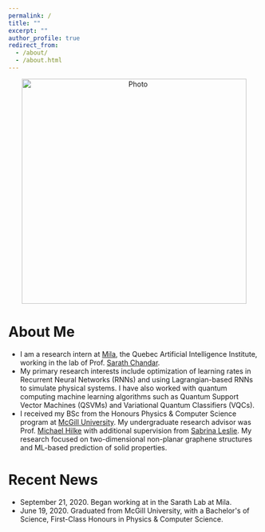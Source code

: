 ```yaml
---
permalink: /
title: ""
excerpt: ""
author_profile: true
redirect_from: 
  - /about/
  - /about.html
---
```


<p align="center">
  <img src="https://aymeric-mcrae.github.io/images/phys.png?raw=true" alt="Photo" style="width: 450px;"/> 
</p>

# About Me
* I am a research intern at [Mila](https://mila.quebec/en/), the Quebec Artificial Intelligence Institute, working in the lab of Prof. [Sarath Chandar](http://sarathchandar.in/).
* My primary research interests include optimization of learning rates in Recurrent Neural Networks (RNNs) and using Lagrangian-based RNNs to simulate physical systems. I have also worked with quantum computing machine learning algorithms such as Quantum Support Vector Machines (QSVMs) and Variational Quantum Classifiers (VQCs).
* I received my BSc from the Honours Physics & Computer Science program at [McGill University](http://en.sjtu.edu.cn/). My undergraduate research advisor was Prof. [Michael Hilke](https://www.physics.mcgill.ca/~hilke/) with additional supervision from [Sabrina Leslie](https://www.physics.mcgill.ca/leslielab/). My research focused on two-dimensional non-planar graphene structures and ML-based prediction of solid properties.

# Recent News
* September 21, 2020. Began working at in the Sarath Lab at Mila.
* June 19, 2020. Graduated from McGill University, with a Bachelor's of Science, First-Class Honours in Physics & Computer Science.

